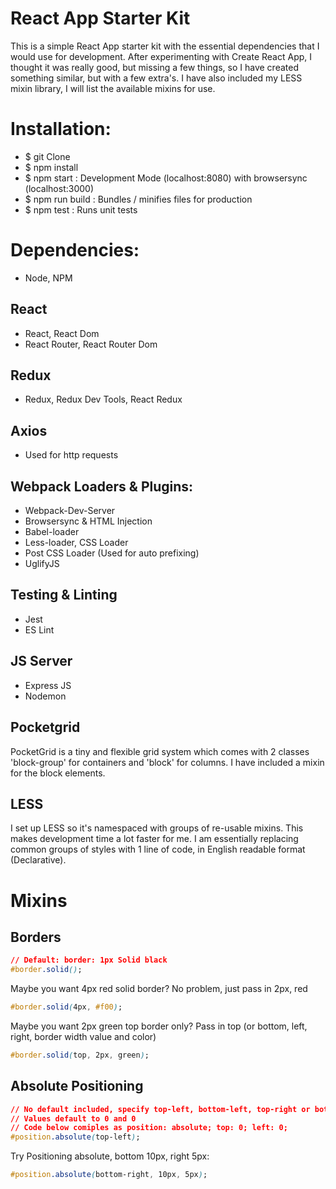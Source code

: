 # React App Starter Kit

This is a simple React App starter kit with the essential dependencies that I would use for development.
After experimenting with Create React App, I thought it was really good, but missing a few things, so I
have created something similar, but with a few extra's. I have also included my LESS mixin library, I will
list the available mixins for use.

# Installation:

* $ git Clone
* $ npm install
* $ npm start     : Development Mode (localhost:8080) with browsersync (localhost:3000)
* $ npm run build : Bundles / minifies files for production
* $ npm test      : Runs unit tests

# Dependencies:
* Node, NPM

## React
* React, React Dom
* React Router, React Router Dom

## Redux
* Redux, Redux Dev Tools, React Redux

## Axios
* Used for http requests

## Webpack Loaders & Plugins:
* Webpack-Dev-Server
* Browsersync & HTML Injection
* Babel-loader
* Less-loader, CSS Loader
* Post CSS Loader (Used for auto prefixing)
* UglifyJS

## Testing & Linting
* Jest
* ES Lint

## JS Server
* Express JS
* Nodemon

## Pocketgrid

PocketGrid is a tiny and flexible grid system which comes with 2 classes 'block-group' for containers and 'block'
for columns. I have included a mixin for the block elements.

## LESS

I set up LESS so it's namespaced with groups of re-usable mixins. This makes development time a lot faster for me.
I am essentially replacing common groups of styles with 1 line of code, in English readable format (Declarative).

# Mixins

## Borders

```CSS
// Default: border: 1px Solid black
#border.solid();
```

Maybe you want 4px red solid border? No problem, just pass in 2px, red

```CSS
#border.solid(4px, #f00);
```

Maybe you want 2px green top border only? Pass in top (or bottom, left, right, border width value and color)

```CSS
#border.solid(top, 2px, green);
```

## Absolute Positioning

```CSS
// No default included, specify top-left, bottom-left, top-right or bottom-right.
// Values default to 0 and 0
// Code below comiples as position: absolute; top: 0; left: 0;
#position.absolute(top-left);
```

Try Positioning absolute, bottom 10px, right 5px:

```CSS
#position.absolute(bottom-right, 10px, 5px);






